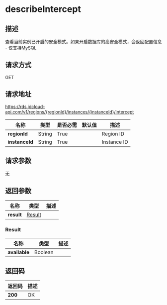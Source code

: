 # describeIntercept


## 描述
查看当前实例已开启的安全模式。如果开启数据库的高安全模式，会返回配置信息<br>- 仅支持MySQL

## 请求方式
GET

## 请求地址
https://rds.jdcloud-api.com/v1/regions/{regionId}/instances/{instanceId}/intercept

|名称|类型|是否必需|默认值|描述|
|---|---|---|---|---|
|**regionId**|String|True| |Region ID|
|**instanceId**|String|True| |Instance ID|

## 请求参数
无


## 返回参数
|名称|类型|描述|
|---|---|---|
|**result**|[Result](#Result)| |

### <a name="Result">Result</a>
|名称|类型|描述|
|---|---|---|
|**available**|Boolean| |

## 返回码
|返回码|描述|
|---|---|
|**200**|OK|

